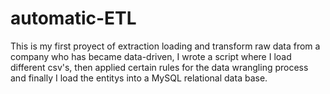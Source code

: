 # automatic-ETL
This is my first proyect of extraction loading and transform raw data from a company who has became data-driven, I wrote a script where I load different csv's, then applied certain rules for the data wrangling process and finally I load the entitys into a MySQL relational data base.
